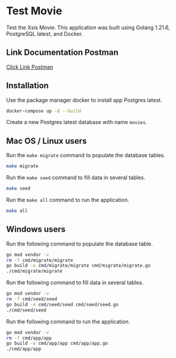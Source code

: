 # Test Movie
Test the Xsis Movie. This application was built using Golang 1.21.6, PostgreSQL latest, and Docker.

## Link Documentation Postman
[Click Link Postman](https://movies-assignment-test.postman.co/workspace/Team-Workspace~9b151ce6-888e-4056-83c5-bdd8512bef68/collection/33807534-9b237978-51bd-4477-81fa-a4ea70811ddd?action=share&creator=33807534&active-environment=33807534-2426e1ae-cfa5-4610-ba25-18b3858f5659)


## Installation
Use the package manager docker to install app Postgres latest.
```bash
docker-compose up -d --build
```

Create a new Postgres latest database with name `movies`.

## Mac OS / Linux users
Run the `make migrate` command to populate the database tables.
```bash
make migrate
```

Run the `make seed` command to fill data in several tables.
```bash
make seed
```

Run the `make all` command to run the application.
```bash
make all
```

## Windows users
Run the following command to populate the database table.
``` bash
go mod vendor -v
rm -f cmd/migrate/migrate
go build -o cmd/migrate/migrate cmd/migrate/migrate.go
./cmd/migrate/migrate
```

Run the following command to fill data in several tables.
``` bash
go mod vendor -v
rm -f cmd/seed/seed
go build -o cmd/seed/seed cmd/seed/seed.go
./cmd/seed/seed
```
Run the following command to run the application.
``` bash
go mod vendor -v
rm -f cmd/app/app
go build -o cmd/app/app cmd/app/app.go
./cmd/app/app
```